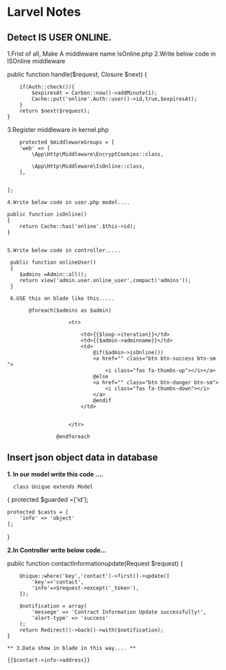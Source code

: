 # Larvel Notes
## Detect IS USER ONLINE.
1.Frist of all, Make A middleware name IsOnline.php
2.Write below code in ISOnline middleware

   public function handle($request, Closure $next)
    {
        
        if(Auth::check()){
            $expiresAt = Carbon::now()->addMinute(1);
            Cache::put('online'.Auth::user()->id,true,$expiresAt);
        }
        return $next($request);
    }
    
   3.Register middleware in kernel.php
   
        protected $middlewareGroups = [
        'web' => [
            \App\Http\Middleware\EncryptCookies::class,
            
            \App\Http\Middleware\IsOnline::class,
        ],

        
    ];
    
    4.Write below code in user.php model....
      
    public function isOnline()
    {
        return Cache::has('online'.$this->id);
    }
    
    
    5.Write below code in controller.....
    
     public function onlineUser()
     {
        $admins =Admin::all();
        return view('admin.user.online_user',compact('admins'));
     }
     
     6.USE this on blade like this.....
        
           @foreach($admins as $admin)
                   
                        <tr>
                        
                            <td>{{$loop->iteration}}</td>
                            <td>{{$admin->adminname}}</td>
                            <td>
                                @if($admin->isOnline())
                                <a href="" class="btn btn-success btn-sm ">
                                    <i class="fas fa-thumbs-up"></i></a>
                                @else
                                <a href="" class="btn btn-danger btn-sm">
                                    <i class="fas fa-thumbs-down"></i>
                                </a>
                                @endif                                
                            </td>
             
                           
                        </tr>
                    
                    @endforeach
                    
## Insert json object data in database 

   **1. In our model write this code ....**
   
      class Unique extends Model
{
    protected $guarded =['id'];

    protected $casts = [
        'info' => 'object'
    ];
      
}

**2.In Controller write below code...**

 public function contactInformationupdate(Request $request)
    {



        Unique::where('key','contact')->first()->update([
            'key'=>'contact',
            'info'=>$request->except('_token'),
        ]);

        $notification = array(
            'messege' => 'Contract Information Update successfully!',
            'alert-type' => 'success'
        );
        return Redirect()->back()->with($notification);
    }
    
    ** 3.Data show in blade in this way.... **
    
    {{$contact->info->address}}
